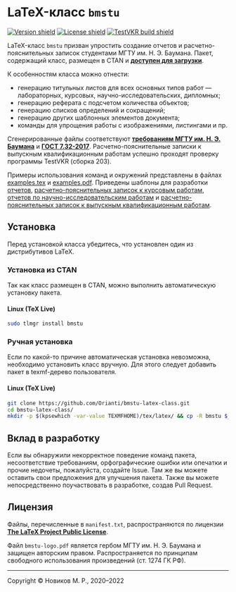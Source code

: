 # LaTeX-класс `bmstu`

<a href='https://www.ctan.org/pkg/bmstu'>![Version shield](https://img.shields.io/ctan/v/bmstu)</a>
<a href='https://www.latex-project.org/lppl/'>![License shield](https://img.shields.io/ctan/l/bmstu)</a>
<a href='#'>![TestVKR build shield](https://img.shields.io/badge/TestVKR-build%20203-orange)</a>

LaTeX-класс `bmstu` призван упростить создание отчетов и расчетно-пояснительных записок студентами МГТУ им. Н. Э. Баумана. Пакет, содержащий класс, размещен в CTAN и [**доступен для загрузки**](https://ctan.org/pkg/bmstu).

К особенностям класса можно отнести:
* генерацию титульных листов для всех основных типов работ — лабораторных, курсовых, научно-исследовательских, дипломных;
* генерацию реферата с подсчетом количества объектов;
* генерацию списков определений и сокращений;
* генерацию других шаблонных элементов документа;
* команды для упрощения работы с изображениями, листингами и пр.

Сгенерированные файлы соответствуют [**требованиям МГТУ им. Н. Э. Баумана**](https://mf.bmstu.ru/info/uu/ot/norm_docs/docs/polozhenie_normcontrol_pril1.pdf) и [**ГОСТ 7.32-2017**](https://docs.cntd.ru/document/1200157208). Расчетно-пояснительные записки к выпускным квалификационным работам успешно проходят проверку программы TestVKR (сборка 203).

Примеры использования команд и окружений представлены в файлах [examples.tex](bmstu/examples/examples.tex) и [examples.pdf](bmstu/examples/examples.pdf). Приведены шаблоны для разработки [отчетов](templates/report/), [расчетно-пояснительных записок к курсовым работам](templates/coursework/), [отчетов по научно-исследовательским работам](templates/research/) и [расчетно-пояснительных записок к выпускным квалификационным работам](templates/thesis/).

## Установка

Перед установкой класса убедитесь, что установлен один из дистрибутивов LaTeX.

### Установка из CTAN

Так как класс размещен в CTAN, можно выполнить автоматическую установку пакета.

#### Linux (TeX Live)
```bash
sudo tlmgr install bmstu
```

### Ручная установка

Если по какой-то причине автоматическая установка невозможна, необходимо установить класс вручную. Для этого следует добавить пакет в texmf-дерево пользователя.

#### Linux (TeX Live)

```bash
git clone https://github.com/Orianti/bmstu-latex-class.git
cd bmstu-latex-class/
mkdir -p $(kpsewhich -var-value TEXMFHOME)/tex/latex/ && cp -R bmstu $_
```

## Вклад в разработку

Если вы обнаружили некорректное поведение команд пакета, несоответствие требованиям, орфографические ошибки или опечатки и прочие недочеты, пожалуйста, создайте Issue. Там же вы можете оставить свои предложения для улучшения пакета. Также вы можете непосредственно поучаствовать в разработке, создав Pull Request.

## Лицензия

Файлы, перечисленные в `manifest.txt`, распространяются по лицензии [**The LaTeX Project Public License**](https://www.latex-project.org/lppl/).

Файл `bmstu-logo.pdf` является гербом МГТУ им. Н. Э. Баумана и защищен авторским правом. Распространяется по принципам свободного использования произведений (ст. 1274 ГК РФ).

---

Copyright © Новиков М. Р., 2020–2022<br>
